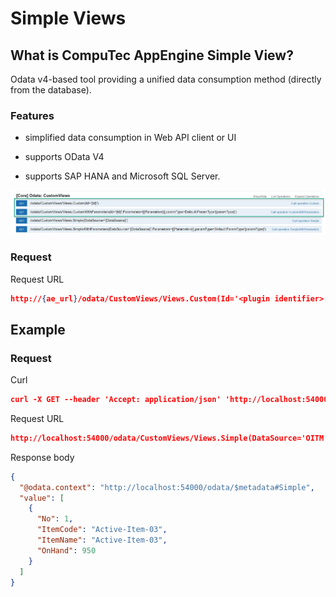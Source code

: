 # Simple Views

## What is CompuTec AppEngine Simple View?

Odata v4-based tool providing a unified data consumption method (directly from the database).

### Features

- simplified data consumption in Web API client or UI

- supports OData V4

- supports SAP HANA and Microsoft SQL Server.

![Custom Views](./media/simple-views/custom-views.webp)

### Request

Request URL

```json
http://{ae_url}/odata/CustomViews/Views.Custom(Id='<plugin identifier>:<view identifier>')
```

## Example

### Request

Curl

```json
curl -X GET --header 'Accept: application/json' 'http://localhost:54000/odata/CustomViews/Views.Simple(DataSource='OITM')?$select=ItemCode%2C%20ItemName%2C%20OnHand&$top=1'
```

Request URL

```json
http://localhost:54000/odata/CustomViews/Views.Simple(DataSource='OITM')?$select=ItemCode%2C%20ItemName%2C%20OnHand&$top=1
```

Response body

```json
{
  "@odata.context": "http://localhost:54000/odata/$metadata#Simple",
  "value": [
    {
      "No": 1,
      "ItemCode": "Active-Item-03",
      "ItemName": "Active-Item-03",
      "OnHand": 950
    }
  ]
}
```
